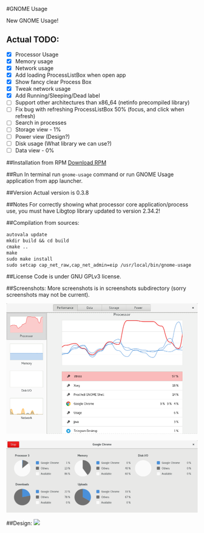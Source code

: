 #GNOME Usage

New GNOME Usage!

## Actual TODO:
- [x] Processor Usage
- [x] Memory usage
- [x] Network usage
- [x] Add loading ProcessListBox when open app 
- [x] Show fancy clear Process Box
- [x] Tweak network usage
- [x] Add Running/Sleeping/Dead label
- [ ] Support other architectures than x86_64 (netinfo precompiled library) 
- [ ] Fix bug with refreshing ProcessListBox 50% (focus, and click when refresh)
- [ ] Search in processes 
- [ ] Storage view - 1%
- [ ] Power view (Design?)
- [ ] Disk usage (What library we can use?)
- [ ] Data view - 0%

##Installation from RPM
[Download RPM](https://github.com/petr-stety-stetka/gnome-usage/releases/download/v0.3.8/gnome-usage-0.3.8-1.x86_64.rpm)

##Run
In terminal run ```gnome-usage``` command or run GNOME Usage application from app launcher.

##Version
Actual version is 0.3.8

##Notes
For correctly showing what processor core application/process use, you must have Libgtop library updated to version 2.34.2!

##Compilation from sources:
```
autovala update
mkdir build && cd build
cmake ..
make
sudo make install
sudo setcap cap_net_raw,cap_net_admin=eip /usr/local/bin/gnome-usage
```

##License
Code is under GNU GPLv3 license.

##Screenshots:
More screenshots is in screenshots subdirectory (sorry screenshots may not be current).

![Screenshot](screenshots/screenshot11.png?raw=true )

![Screenshot](screenshots/screenshot10.png?raw=true )

##Design:
<img src="https://raw.githubusercontent.com/gnome-design-team/gnome-mockups/master/usage/usage-wires.png">

